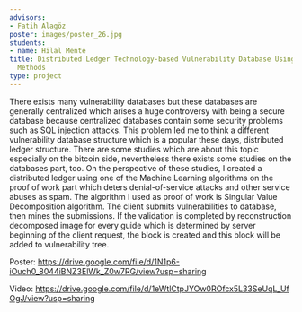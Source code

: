 ```yaml
---
advisors:
- Fatih Alagöz
poster: images/poster_26.jpg
students:
- name: Hilal Mente
title: Distributed Ledger Technology-based Vulnerability Database Using Machine Learning
  Methods
type: project
---
```


There exists many vulnerability databases but these databases are generally centralized which arises a huge controversy with being a secure database because centralized databases contain some security problems such as SQL injection attacks. This problem led me to think a different vulnerability database structure which is a popular these days, distributed ledger structure. There are some studies which are about this topic especially on the bitcoin side, nevertheless there exists some studies on the databases part, too. On the perspective of these studies, I created a distributed ledger using one of the Machine Learning algorithms on the proof of work part which deters denial-of-service attacks and other service abuses as spam. The algorithm I used as proof of work is Singular Value Decomposition algorithm. The client submits vulnerabilities to database, then mines the submissions. If the validation is completed by reconstruction decomposed image for every guide which is determined by server beginning of the client request, the block is created and this block will be added to vulnerability tree.


Poster: <https://drive.google.com/file/d/1N1p6-iOuch0_8044iBNZ3ElWk_Z0w7RG/view?usp=sharing>


Video: <https://drive.google.com/file/d/1eWtlCtpJYOw0ROfcx5L33SeUqL_UfOgJ/view?usp=sharing>